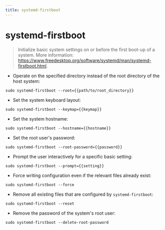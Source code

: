 ```yaml
---
title: systemd-firstboot
---
```

# systemd-firstboot

> Initialize basic system settings on or before the first boot-up of a system.
> More information: <https://www.freedesktop.org/software/systemd/man/systemd-firstboot.html>.

- Operate on the specified directory instead of the root directory of the host system:

`sudo systemd-firstboot --root={{path/to/root_directory}}`

- Set the system keyboard layout:

`sudo systemd-firstboot --keymap={{keymap}}`

- Set the system hostname:

`sudo systemd-firstboot --hostname={{hostname}}`

- Set the root user's password:

`sudo systemd-firstboot --root-password={{password}}`

- Prompt the user interactively for a specific basic setting:

`sudo systemd-firstboot --prompt={{setting}}`

- Force writing configuration even if the relevant files already exist:

`sudo systemd-firstboot --force`

- Remove all existing files that are configured by `systemd-firstboot`:

`sudo systemd-firstboot --reset`

- Remove the password of the system's root user:

`sudo systemd-firstboot --delete-root-password`
